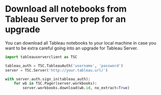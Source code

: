 # Download all notebooks from Tableau Server to prep for an upgrade

You can download all Tableau notebooks to your local machine in case you want to be extra careful going into an upgrade for Tableau Server.

```python
import tableauserverclient as TSC

tableau_auth = TSC.TableauAuth('username', 'password')
server = TSC.Server('http://your.tableau.url/')

with server.auth.sign_in(tableau_auth):
    for wb in TSC.Pager(server.workbooks):
        server.workbooks.download(wb.id, no_extract=True)
```
